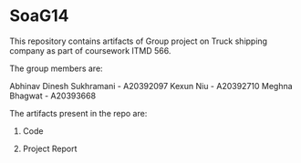 # SoaG14

This repository contains artifacts of Group project on Truck shipping company as part of coursework ITMD 566.

The group members are:

Abhinav Dinesh Sukhramani - A20392097
Kexun Niu - A20392710
Meghna Bhagwat - A20393668

The artifacts present in the repo are:

1. Code

2. Project Report
